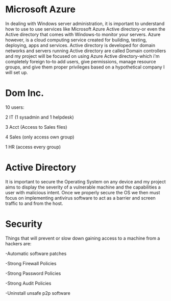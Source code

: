 # Microsoft Azure
In dealing with Windows server administration, it is important to understand how to use to use services like Microsoft Azure Active directory-or even the Active directory that comes with Windows-to monitor your servers. Azure however, is a cloud computing service created for building, testing, deploying, apps and services. Active directory is developed for domain networks and servers running Active directory are called Domain controllers and my project will be focused on using Azure Active directory-which i'm completely foreign to-to add users, give permissions, manage resource groups, and give them proper privileges based on a hypothetical company I will set up. 

# Dom Inc. 

10 users:

2 IT (1 sysadmin and 1 helpdesk)

3 Acct (Access to Sales files)

4 Sales (only access own group)

1 HR (access every group)

# Active Directory
It is important to secure the Operating System on any device and my project aims to display the severity
of a vulnerable machine and the capabilities a user with malicious intent. Once we properly secure the
OS we then must focus on implementing antivirus software to act as a barrier and screen traffic to and
from the host.

# Security 
Things that will prevent or slow down gaining access to a machine from a hackers are:

-Automatic software patches

-Strong Firewall Policies

-Strong Password Policies

-Strong Audit Policies

-Uninstall unsafe p2p software


